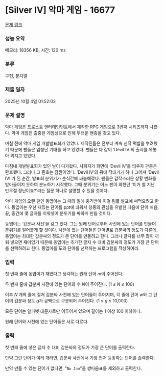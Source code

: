 # [Silver IV] 악마 게임 - 16677 

[문제 링크](https://www.acmicpc.net/problem/16677) 

### 성능 요약

메모리: 18356 KB, 시간: 120 ms

### 분류

구현, 문자열

### 제출 일자

2025년 10월 4일 01:52:03

### 문제 설명

<p>악마 게임은 프로스트 엔터테인먼트에서 제작한 RPG 게임으로 3번째 시리즈까지 나왔다. 악마 게임은 출중한 게임성으로 인해 두터운 팬층을 갖고 있다.</p>

<p>며칠 전에 악마 게임 개발발표회가 있었다. 제작진들은 전부터 계속 신작 떡밥을 뿌려왔기 때문에 팬들은 엄청난 기대를 하고 있었다. 팬들은 다 같이 ‘Devil IV’의 출시를 목놓아 외치고 있었다.</p>

<p>마침내 개발발표회가 있던 날이 다가왔다. 사회자가 화면에 ‘Devil IV’를 띄우자 관중은 환호했다. 그러나 그 환호는 잠깐이었다. ‘Devil IV’의 뒤에 작대기가 하나 그어져 ‘Devil IVI’가 된 순간, 발표회 분위기가 순식간에 싸늘해졌다. 팬들은 갑작스러운 상황 변화를 받아들이지 못하여 분노하기 시작했다. 그때 분위기는 어느 팬이 외쳤던 ‘이거 철 지난 만우절 장난이죠?’라는 질문 하나로 설명할 수 있을 것이다.</p>

<p>악마 게임의 오랜 팬인 동엽이는 그 때의 일에 충격받아 이걸 팀플 발표에 써먹으려고 한다. 동엽이는 우선 재밌는 단어를 ppt에 띄워서 청중의 관심을 유발한 다음에 단어 처음, 끝, 중간에 몇 글자를 끼워넣어 분위기를 싸하게 만들 것이다.</p>

<p>동엽이는 ‘갑분싸 사전’을 갖고 있다. 그는 원래 단어로부터 사전에 있는 단어를 만들어 분위기를 얼어붙게 할 것이다. 사전에 있는 단어들은 단어별로 갑분싸의 정도가 다른데, 동엽이는 최대한 갑분싸의 정도가 큰 단어를 만들려고 한다. 그러나 글자를 너무 많이 끼워 넣으면 재미없기 때문에 동엽이는 추가한 글자 수 대비 갑분싸의 정도가 가장 큰 단어를 선택하려고 한다. 동엽이를 도와 단어를 선택하는 프로그램을 작성하여라.</p>

### 입력 

 <p>첫 번째 줄에 동엽이가 재밌다고 생각하는 원래 단어 <em>m</em>이 주어진다.</p>

<p>두 번째 줄에 갑분싸 사전에 있는 단어의 수 <em>N</em>이 주어진다. (1 ≤ <em>N</em> ≤ 100)</p>

<p>이후 <em>N</em> 개의 줄에 걸쳐 갑분싸 사전에 있는 단어들이 주어지며, 각 줄에 단어 <em>w</em>와 그 단어의 갑분싸 정도 <em>g</em>가 공백으로 구분되어 주어진다. (1 ≤ <em>g</em> ≤ 10,000)</p>

<p>모든 단어는 알파벳 대문자로만 이루어져 있으며 길이는 1 이상 100 이하이다.</p>

<p>원래 단어와 사전에 있는 단어들은 서로 다르다.</p>

### 출력 

 <p>첫 번째 줄에 넣은 글자 수 대비 갑분싸의 정도가 가장 큰 단어를 출력한다.</p>

<p>만약 그런 단어가 여러 개라면, 갑분싸 사전에서 가장 먼저 등장하는 단어를 출력한다.</p>

<p>만약 만들 수 있는 단어가 없다면, "<code>No Jam</code>"을 쌍따옴표를 제외하고 출력한다.</p>

